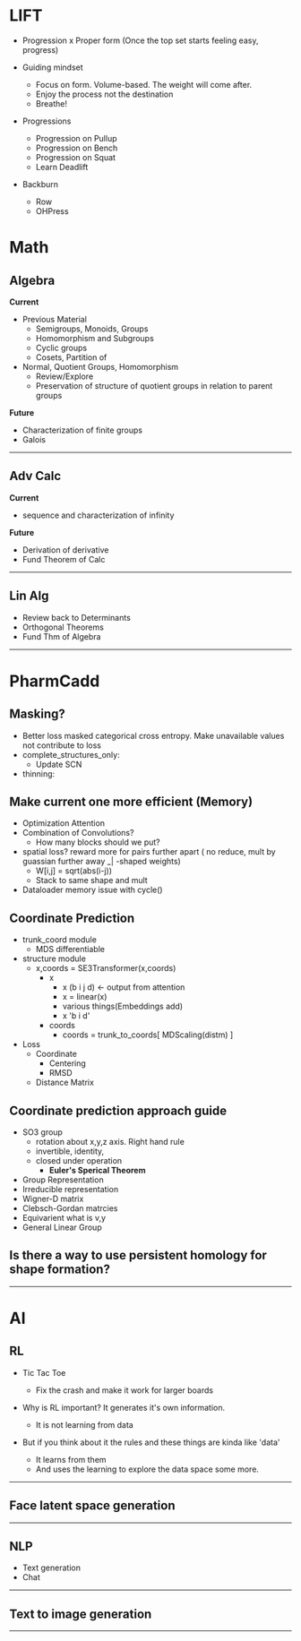 # LIFT
* Progression x Proper form (Once the top set starts feeling easy, progress)

* Guiding mindset
  * Focus on form. Volume-based. The weight will come after.
  * Enjoy the process not the destination
  * Breathe!
* Progressions
  * Progression on Pullup
  * Progression on Bench
  * Progression on Squat
  * Learn Deadlift
* Backburn
  * Row
  * OHPress

# Math

## Algebra

**Current**

* Previous Material
	* Semigroups, Monoids, Groups
	* Homomorphism and Subgroups
	* Cyclic groups
	* Cosets, Partition of
* Normal, Quotient Groups, Homomorphism
	* Review/Explore
	* Preservation of structure of quotient groups in relation to parent groups

**Future**

* Characterization of finite groups
* Galois

--------------------------------------

## Adv Calc

**Current**

* sequence and characterization of infinity

**Future**

* Derivation of derivative
* Fund Theorem of Calc

--------------------------------------


## Lin Alg

* Review back to Determinants
* Orthogonal Theorems
* Fund Thm of Algebra
 

--------------------------------------

# PharmCadd

## Masking?
* Better loss masked categorical cross entropy. Make unavailable values not contribute to loss
* complete_structures_only:
	* Update SCN
* thinning:

## Make current one more efficient (Memory)
* Optimization Attention
* Combination of Convolutions?
	* How many blocks should we put?
* spatial loss? reward more for pairs further apart ( no reduce, mult by guassian further away _| -shaped weights)
	* W[i,j] = sqrt(abs(i-j))
	* Stack to same shape and mult
* Dataloader memory issue with cycle()

## Coordinate Prediction
* trunk_coord module
	* MDS differentiable
* structure module
	* x,coords = SE3Transformer(x,coords)
		* x
			* x (b i j d) <- output from attention
			* x = linear(x)
			* various things(Embeddings add)
			* x 'b i d'
		* coords
			* coords = trunk_to_coords[ MDScaling(distm) ]
* Loss
	* Coordinate
		* Centering
		* RMSD
	* Distance Matrix

## Coordinate prediction approach guide

* SO3 group
	* rotation about x,y,z axis. Right hand rule
	* invertible, identity, 
	* closed under operation
		* **Euler's Sperical Theorem**
* Group Representation
* Irreducible representation
* Wigner-D matrix
* Clebsch-Gordan matrcies
* Equivarient what is v,y
* General Linear Group

## Is there a way to use persistent homology for shape formation?


--------------------------------------

# AI

## RL
* Tic Tac Toe
	* Fix the crash and make it work for larger boards

* Why is RL important? It generates it's own information.
    * It is not learning from data
* But if you think about it the rules and these things are kinda like 'data'
    * It learns from them
    * And uses the learning to explore the data space some more.


--------------------------------------

## Face latent space generation


--------------------------------------

## NLP
* Text generation
* Chat

--------------------------------------

## Text to image generation


--------------------------------------

